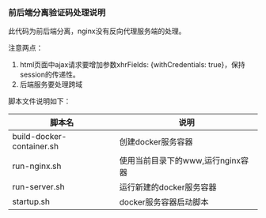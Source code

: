 ### 前后端分离验证码处理说明

此代码为前后端分离，nginx没有反向代理服务端的处理。

注意两点：

1. html页面中ajax请求要增加参数xhrFields: {withCredentials: true}，保持session的传递性。
2. 后端服务要处理跨域

脚本文件说明如下：

|脚本名|说明|
|----|----|
|build-docker-container.sh|创建docker服务容器|
|run-nginx.sh|使用当前目录下的www,运行nginx容器|
|run-server.sh|运行新建的docker服务容器|
|startup.sh|docker服务容器启动脚本|
